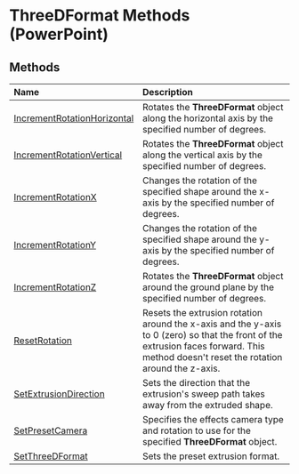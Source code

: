 
# ThreeDFormat Methods (PowerPoint)

## Methods



|**Name**|**Description**|
|:-----|:-----|
|[IncrementRotationHorizontal](69ee3a3a-8ba3-a9c2-1c28-17ed54ba1c1a.md)|Rotates the  **ThreeDFormat** object along the horizontal axis by the specified number of degrees.|
|[IncrementRotationVertical](d2f1469b-fc64-9a1c-98ab-88158a0094a9.md)|Rotates the  **ThreeDFormat** object along the vertical axis by the specified number of degrees.|
|[IncrementRotationX](39f421e7-93d6-0744-9065-ac4d95738879.md)|Changes the rotation of the specified shape around the x-axis by the specified number of degrees. |
|[IncrementRotationY](a9216bbc-8e82-4b6d-d1ac-f67a4a44a092.md)|Changes the rotation of the specified shape around the y-axis by the specified number of degrees. |
|[IncrementRotationZ](80f91663-a863-573d-d4ac-d13305d0b464.md)|Rotates the  **ThreeDFormat** object around the ground plane by the specified number of degrees.|
|[ResetRotation](a766095a-f7a4-0fdf-8533-3ed00755950f.md)|Resets the extrusion rotation around the x-axis and the y-axis to 0 (zero) so that the front of the extrusion faces forward. This method doesn't reset the rotation around the z-axis.|
|[SetExtrusionDirection](3ce76681-1a37-258b-594c-11d1d4f161c6.md)|Sets the direction that the extrusion's sweep path takes away from the extruded shape.|
|[SetPresetCamera](b9c01428-aa93-c338-0e1c-e61fb88d82eb.md)|Specifies the effects camera type and rotation to use for the specified  **ThreeDFormat** object.|
|[SetThreeDFormat](9685d3f9-467a-8b11-144a-c4260bdbbddd.md)|Sets the preset extrusion format.|
